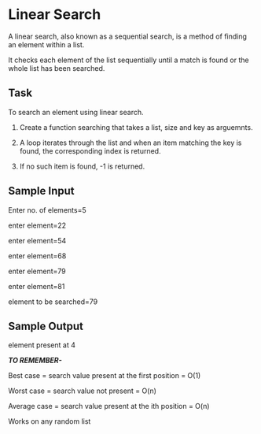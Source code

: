 # Linear Search
A linear search, also known as a sequential search, is a method of finding an element within a list.

It checks each element of the list sequentially until a match is found or the whole list has been searched.

## Task
To search an element using linear search.

1. Create a function searching that takes a list, size and key as arguemnts.

2. A loop iterates through the list and when an item matching the key is found, the corresponding index is returned.

3. If no such item is found, -1 is returned.

## Sample Input

Enter no. of elements=5

enter element=22

enter element=54

enter element=68

enter element=79

enter element=81

element to be searched=79

## Sample Output

element present at 4


***TO REMEMBER-***

Best case = search value present at the first   position = O(1)

Worst case = search value not present  = O(n)

Average case = search value present at the ith position = O(n)

Works on any random list
